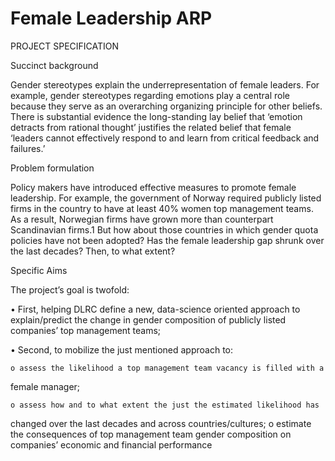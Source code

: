 # Female Leadership ARP

PROJECT SPECIFICATION

Succinct background

Gender stereotypes explain the underrepresentation of female leaders. For example, gender stereotypes regarding emotions play a central role because they serve as an overarching organizing principle for other beliefs. There is substantial evidence the long-standing lay belief that ‘emotion detracts from rational thought’ justifies the related belief that female ‘leaders cannot effectively respond to and learn from critical feedback and failures.’

Problem formulation

Policy makers have introduced effective measures to promote female leadership. For example, the government of Norway required publicly listed firms in the country to have at least 40% women top management teams. As a result, Norwegian firms have grown more than counterpart Scandinavian firms.1 But how about those countries in which gender quota policies have not been adopted? Has the female leadership gap shrunk over the last decades? Then, to what extent?

Specific Aims

The project’s goal is twofold:

• First, helping DLRC define a new, data-science oriented approach to explain/predict the change in gender composition of publicly listed companies’ top management teams;

• Second, to mobilize the just mentioned approach to:

    o assess the likelihood a top management team vacancy is filled with a
female manager;

    o assess how and to what extent the just the estimated likelihood has
changed over the last decades and across countries/cultures; o estimate the consequences of top management team gender
composition on companies’ economic and financial performance
